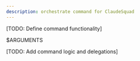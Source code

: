 ```yaml
---
description: orchestrate command for ClaudeSquad
---
```


[TODO: Define command functionality]

$ARGUMENTS

[TODO: Add command logic and delegations]
